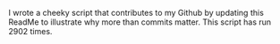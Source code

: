 I wrote a cheeky script that contributes to my Github by updating this ReadMe to illustrate why more than commits matter. This script has run 2902 times.